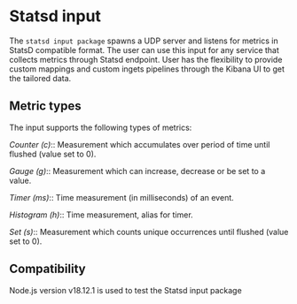 # Statsd input

The `statsd input package` spawns a UDP server and listens for metrics in StatsD compatible format.
The user can use this input for any service that collects metrics through Statsd endpoint. User has the flexibility to provide custom mappings and custom ingets pipelines through the Kibana UI to get the tailored data.

## Metric types

The input supports the following types of metrics:

*Counter (c)*:: Measurement which accumulates over period of time until flushed (value set to 0).

*Gauge (g)*:: Measurement which can increase, decrease or be set to a value.

*Timer (ms)*:: Time measurement (in milliseconds) of an event.

*Histogram (h)*:: Time measurement, alias for timer.

*Set (s)*:: Measurement which counts unique occurrences until flushed (value set to 0).


## Compatibility

Node.js version v18.12.1 is used to test the Statsd input package 

